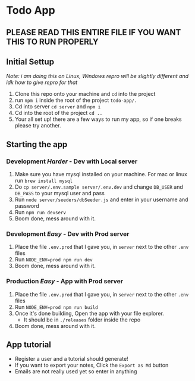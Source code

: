 # Todo App

## PLEASE READ THIS ENTIRE FILE IF YOU WANT THIS TO RUN PROPERLY
## Initial Settup  
*Note: i am doing this on Linux, Windows repro will be slightly different and idk how to give repro for that*  
1. Clone this repo onto your machine and `cd` into the project  
1. run `npm i` inside the root of the project `todo-app/.`  
1. Cd into server `cd server` and `npm i`
1. Cd into the root of the project `cd ..`
1. Your all set up! there are a few ways to run my app, so if one breaks please try another.

## Starting the app
### Development *Harder* - Dev with Local server
1. Make sure you have mysql installed on your machine. For mac or linux run `brew install mysql`
1. Do `cp server/.env.sample server/.env.dev` and change `DB_USER` and `DB_PASS` to your mysql user and pass
1. Run `node server/seeders/dbSeeder.js` and enter in your username and password
1. Run `npm run devserv`
1. Boom done, mess around with it.  

### Development *Easy* - Dev with Prod server
1. Place the file `.env.prod` that I gave you, in `server` next to the other `.env` files
1. Run `NODE_ENV=prod npm run dev`
1. Boom done, mess around with it.  

### Production *Easy* - App with Prod server
1. Place the file `.env.prod` that I gave you, in `server` next to the other `.env` files
1. Run `NODE_ENV=prod npm run build`
1. Once it's done building, Open the app with your file explorer.  
    * It should be in `./releases` folder inside the repo
1. Boom done, mess around with it.

## App tutorial
* Register a user and a tutorial should generate!
* If you want to export your notes, Click the `Export as Md` button
* Emails are not really used yet so enter in anything
